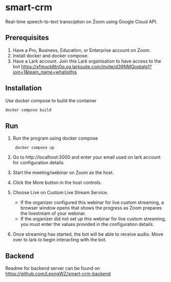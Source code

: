 # smart-crm

Real-time speech-to-text transciption on Zoom using Google Cloud API.

## Prerequisites

1. Have a Pro, Business, Education, or Enterprise account on Zoom.
2. Install docker and docker compose.
3. Have a Lark account. Join this Lark organisation to have access to the bot <https://xfmuck6tn0q.sg.larksuite.com/invite/d39NMQoqtalg1?join=1&team_name=whatisthis>

## Installation

Use docker compose to build the container
```bash
docker compose build
```

## Run
1. Run the program using docker compose

        docker compose up

2. Go to http://localhost:3000 and enter your email used on lark account for configuration details

3. Start the meeting/webinar on Zoom as the host.

4. Click the More button in the host controls.

5. Choose Live on Custom Live Stream Service.
    - If the organizer configured this webinar for live custom streaming, a browser window opens that shows the progress as Zoom prepares the livestream of your webinar.
    - If the organizer did not set up this webinar for live custom streaming, you must enter the values provided in the configuration details.

6. Once streaming has started, the bot will be able to receive audio. Move over to lark to begin interacting with the bot.

## Backend
Readme for backend server can be found on <https://github.com/LeongWZ/smart-crm-backend>
